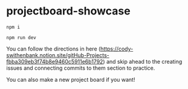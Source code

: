 # projectboard-showcase

```
npm i
```

```
npm run dev
```

You can follow the directions in here (https://cody-swithenbank.notion.site/gitHub-Projects-fbba309eb3f74b8e9460c5911e6b1792) and skip ahead to the creating issues and connecting commits to them section to practice. 

You can also make a new project board if you want!
